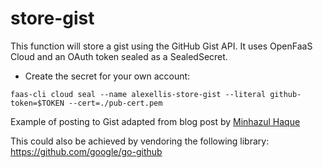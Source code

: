 # store-gist

This function will store a gist using the GitHub Gist API. It uses OpenFaaS Cloud and an OAuth token sealed as a SealedSecret.

* Create the secret for your own account:

```
faas-cli cloud seal --name alexellis-store-gist --literal github-token=$TOKEN --cert=./pub-cert.pem
```

Example of posting to Gist adapted from blog post by [Minhazul Haque](https://bits.mdminhazulhaque.io/golang/create-gist-using-go.html)

This could also be achieved by vendoring the following library: https://github.com/google/go-github


